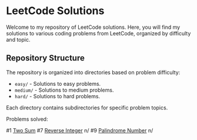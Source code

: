# LeetCode Solutions

Welcome to my repository of LeetCode solutions. Here, you will find my solutions to various coding problems from LeetCode, organized by difficulty and topic.

## Repository Structure

The repository is organized into directories based on problem difficulty:

- `easy/` - Solutions to easy problems.
- `medium/` - Solutions to medium problems.
- `hard/` - Solutions to hard problems.

Each directory contains subdirectories for specific problem topics.

Problems solved:

#1 [Two Sum](https://leetcode.com/problems/two-sum/description/) </n>
#7 [Reverse Integer](https://leetcode.com/problems/reverse-integer/description/) n/
#9 [Palindrome Number](https://leetcode.com/problems/palindrome-number/description/) n/